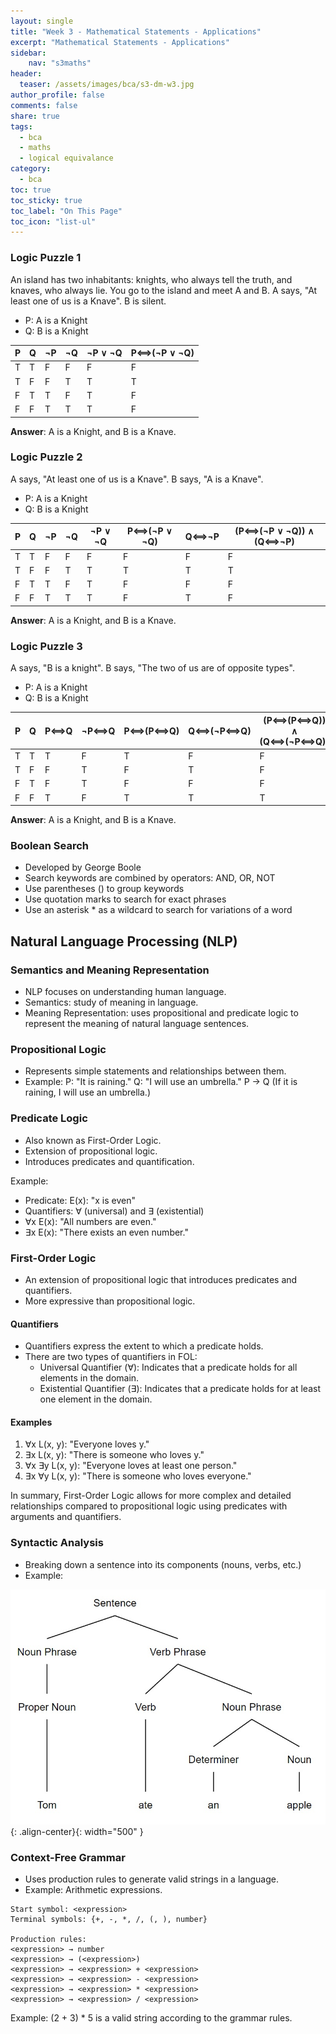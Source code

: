```yaml
---
layout: single
title: "Week 3 - Mathematical Statements - Applications"
excerpt: "Mathematical Statements - Applications"
sidebar:
    nav: "s3maths"
header:
  teaser: /assets/images/bca/s3-dm-w3.jpg
author_profile: false
comments: false
share: true
tags:
  - bca
  - maths
  - logical equivalance
category:
  - bca
toc: true
toc_sticky: true
toc_label: "On This Page"
toc_icon: "list-ul"
---
```

  
### Logic Puzzle 1

An island has two inhabitants: knights, who always tell the truth, and knaves, who always lie. You go to the island and meet A and B. A says, "At least one of us is a Knave". B is silent.

- P: A is a Knight
- Q: B is a Knight

| P   | Q   | ¬P  | ¬Q  | ¬P ∨ ¬Q | P⟺(¬P ∨ ¬Q) |
|-----|-----|-----|-----|--------|------------|
| T   | T   | F   | F   | F      | F          |
| T   | F   | F   | T   | T      | T          |
| F   | T   | T   | F   | T      | F          |
| F   | F   | T   | T   | T      | F          |

**Answer**: A is a Knight, and B is a Knave.

### Logic Puzzle 2

A says, "At least one of us is a Knave". B says, "A is a Knave".

- P: A is a Knight
- Q: B is a Knight

| P   | Q   | ¬P  | ¬Q  | ¬P ∨ ¬Q | P⟺(¬P ∨ ¬Q) | Q⟺¬P | (P⟺(¬P ∨ ¬Q)) ∧ (Q⟺¬P) |
|-----|-----|-----|-----|--------|------------|------|------------------------|
| T   | T   | F   | F   | F      | F          | F    | F                      |
| T   | F   | F   | T   | T      | T          | T    | T                      |
| F   | T   | T   | F   | T      | F          | F    | F                      |
| F   | F   | T   | T   | T      | F          | T    | F                      |

**Answer**: A is a Knight, and B is a Knave.

### Logic Puzzle 3

A says, "B is a knight". B says, "The two of us are of opposite types".

- P: A is a Knight
- Q: B is a Knight

| P   | Q   | P⟺Q | ¬P⟺Q | P⟺(P⟺Q) | Q⟺(¬P⟺Q) | (P⟺(P⟺Q)) ∧ (Q⟺(¬P⟺Q)) |
|-----|-----|-----|-----|--------|--------|------------------------|
| T   | T   | T   | F   | T      | F      | F                      |
| T   | F   | F   | T   | F      | T      | F                      |
| F   | T   | F   | T   | F      | F      | F                      |
| F   | F   | T   | F   | T      | T      | T                      |

**Answer**: A is a Knight, and B is a Knave.

### Boolean Search

- Developed by George Boole
- Search keywords are combined by operators: AND, OR, NOT
- Use parentheses () to group keywords
- Use quotation marks to search for exact phrases
- Use an asterisk * as a wildcard to search for variations of a word

## Natural Language Processing (NLP)

### Semantics and Meaning Representation

- NLP focuses on understanding human language.
- Semantics: study of meaning in language.
- Meaning Representation: uses propositional and predicate logic to represent the meaning of natural language sentences.

### Propositional Logic

- Represents simple statements and relationships between them.
- Example: P: "It is raining." Q: "I will use an umbrella." P → Q (If it is raining, I will use an umbrella.)

### Predicate Logic

- Also known as First-Order Logic.
- Extension of propositional logic.
- Introduces predicates and quantification.

Example:

- Predicate: E(x): "x is even"
- Quantifiers: ∀ (universal) and ∃ (existential)
- ∀x E(x): "All numbers are even."
- ∃x E(x): "There exists an even number."


### First-Order Logic

- An extension of propositional logic that introduces predicates and quantifiers.
- More expressive than propositional logic.

#### Quantifiers

- Quantifiers express the extent to which a predicate holds.
- There are two types of quantifiers in FOL:
  - Universal Quantifier (∀): Indicates that a predicate holds for all elements in the domain.
  - Existential Quantifier (∃): Indicates that a predicate holds for at least one element in the domain.

#### Examples

1. ∀x L(x, y): "Everyone loves y."
2. ∃x L(x, y): "There is someone who loves y."
3. ∀x ∃y L(x, y): "Everyone loves at least one person."
4. ∃x ∀y L(x, y): "There is someone who loves everyone."

In summary, First-Order Logic allows for more complex and detailed relationships compared to propositional logic using predicates with arguments and quantifiers.

### Syntactic Analysis

- Breaking down a sentence into its components (nouns, verbs, etc.)
- Example:

![image-center](/assets/images/bca/syntactic.jpg){: .align-center}{: width="500" }

### Context-Free Grammar

- Uses production rules to generate valid strings in a language.
- Example: Arithmetic expressions.

```
Start symbol: <expression>
Terminal symbols: {+, -, *, /, (, ), number}

Production rules:
<expression> → number
<expression> → (<expression>)
<expression> → <expression> + <expression>
<expression> → <expression> - <expression>
<expression> → <expression> * <expression>
<expression> → <expression> / <expression>
```

Example: (2 + 3) * 5 is a valid string according to the grammar rules.




